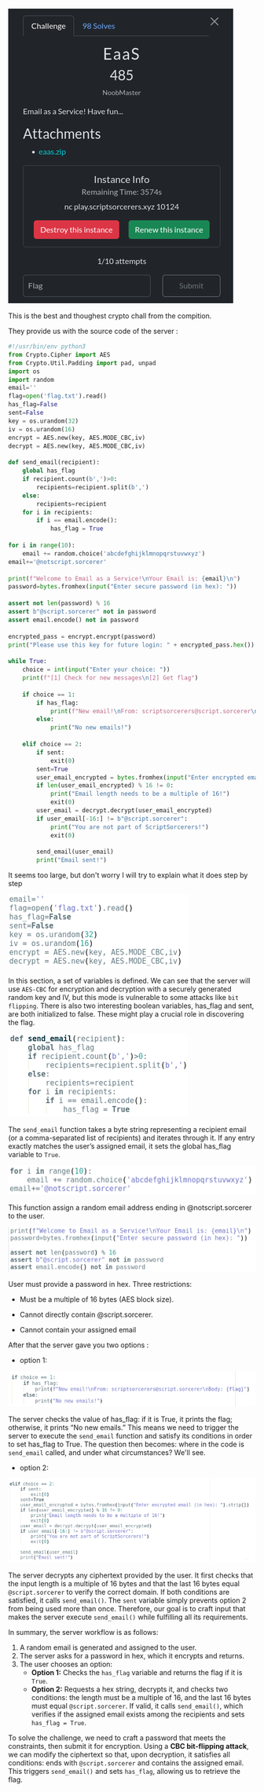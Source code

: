 ![image](./eaas.png)

This is the best and thoughest crypto chall from the compition.

They provide us with the source code of the server :

```python
#!/usr/bin/env python3
from Crypto.Cipher import AES
from Crypto.Util.Padding import pad, unpad
import os
import random
email=''
flag=open('flag.txt').read()
has_flag=False
sent=False
key = os.urandom(32)
iv = os.urandom(16)
encrypt = AES.new(key, AES.MODE_CBC,iv)
decrypt = AES.new(key, AES.MODE_CBC,iv)

def send_email(recipient):
    global has_flag
    if recipient.count(b',')>0:
        recipients=recipient.split(b',')
    else:
        recipients=recipient
    for i in recipients:
        if i == email.encode():
            has_flag = True

for i in range(10):
    email += random.choice('abcdefghijklmnopqrstuvwxyz')
email+='@notscript.sorcerer'

print(f"Welcome to Email as a Service!\nYour Email is: {email}\n")
password=bytes.fromhex(input("Enter secure password (in hex): "))

assert not len(password) % 16
assert b"@script.sorcerer" not in password
assert email.encode() not in password

encrypted_pass = encrypt.encrypt(password)
print("Please use this key for future login: " + encrypted_pass.hex())

while True:
    choice = int(input("Enter your choice: "))
    print(f"[1] Check for new messages\n[2] Get flag")

    if choice == 1:
        if has_flag:
            print(f"New email!\nFrom: scriptsorcerers@script.sorcerer\nBody: {flag}")
        else:
            print("No new emails!")

    elif choice == 2:
        if sent:
            exit(0)
        sent=True
        user_email_encrypted = bytes.fromhex(input("Enter encrypted email (in hex): ").strip())
        if len(user_email_encrypted) % 16 != 0:
            print("Email length needs to be a multiple of 16!")
            exit(0)
        user_email = decrypt.decrypt(user_email_encrypted)
        if user_email[-16:] != b"@script.sorcerer":
            print("You are not part of ScriptSorcerers!")
            exit(0)

        send_email(user_email)
        print("Email sent!")


```
It seems too large, but don't worry I will try to explain what it does step by step

![image](./one.png)

In this section, a set of variables is defined. We can see that the server will use `AES-CBC` for encryption and decryption with a securely generated random key and IV, but this mode is vulnerable to some attacks like `bit flipping`. There is also two interesting boolean variables, has_flag and sent, are both initialized to false. These might play a crucial role in discovering the flag. 

![image](./two.png)

The `send_email` function takes a byte string representing a recipient email (or a comma-separated list of recipients) and iterates through it. If any entry exactly matches the user’s assigned email, it sets the global has_flag variable to `True`.

![image](./three.png)

This function assign a random email address ending in @notscript.sorcerer to the user.

![image](./four.png)

User must provide a password in hex. Three restrictions:

   - Must be a multiple of 16 bytes (AES block size).

   - Cannot directly contain @script.sorcerer.

   - Cannot contain your assigned email

After that the server gave you two options :

- option 1:
  
![image](./6ix.png)

The server checks the value of has_flag: if it is True, it prints the flag; otherwise, it prints “No new emails.” This means we need to trigger the server to execute the `send_email` function and satisfy its conditions in order to set has_flag to True. The question then becomes: where in the code is `send_email` called, and under what circumstances? We'll see.

- option 2:
  
![image](./seven.png)

The server decrypts any ciphertext provided by the user. It first checks that the input length is a multiple of 16 bytes and that the last 16 bytes equal `@script.sorcerer` to verify the correct domain. If both conditions are satisfied, it calls `send_email()`. The `sent` variable simply prevents option 2 from being used more than once. Therefore, our goal is to craft input that makes the server execute `send_email()` while fulfilling all its requirements.

In summary, the server workflow is as follows:

1. A random email is generated and assigned to the user.  
2. The server asks for a password in hex, which it encrypts and returns.  
3. The user chooses an option:  
   - **Option 1:** Checks the `has_flag` variable and returns the flag if it is `True`.  
   - **Option 2:** Requests a hex string, decrypts it, and checks two conditions: the length must be a multiple of 16, and the last 16 bytes must equal `@script.sorcerer`. If valid, it calls `send_email()`, which verifies if the assigned email exists among the recipients and sets `has_flag = True`.

To solve the challenge, we need to craft a password that meets the constraints, then submit it for encryption. Using a **CBC bit-flipping attack**, we can modify the ciphertext so that, upon decryption, it satisfies all conditions: ends with `@script.sorcerer` and contains the assigned email. This triggers `send_email()` and sets `has_flag`, allowing us to retrieve the flag.



